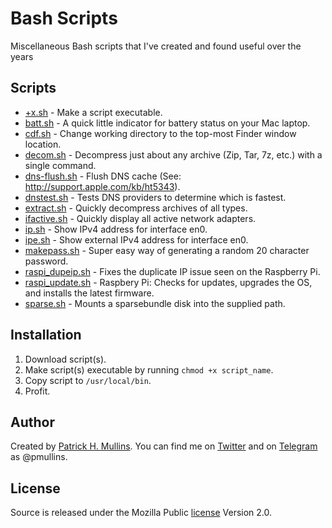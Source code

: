 # Bash Scripts
Miscellaneous Bash scripts that I've created and found useful over the years 

## Scripts

- [+x.sh](https://github.com/phmullins/bash-scripts/blob/master/scripts/%2Bx.sh) - Make a script executable.
- [batt.sh](https://github.com/phmullins/bash-scripts/blob/master/scripts/batt.sh) - A quick little indicator for battery status on your Mac laptop.
- [cdf.sh](https://github.com/phmullins/bash-scripts/blob/master/scripts/cdf.sh) - Change working directory to the top-most Finder window location.
- [decom.sh](https://github.com/phmullins/bash-scripts/blob/master/scripts/decom.sh) - Decompress just about any archive (Zip, Tar, 7z, etc.) with a single command.
- [dns-flush.sh](https://github.com/phmullins/bash-scripts/blob/master/scripts/dns-flush.sh) - Flush DNS cache (See: http://support.apple.com/kb/ht5343).
- [dnstest.sh](https://github.com/phmullins/bash-scripts/blob/master/scripts/dnstest.sh) - Tests DNS providers to determine which is fastest.
- [extract.sh](https://github.com/phmullins/bash-scripts/blob/master/scripts/extract.sh) - Quickly decompress archives of all types.
- [ifactive.sh](https://github.com/phmullins/bash-scripts/blob/master/scripts/ifactive.sh) - Quickly display all active network adapters.
- [ip.sh](https://github.com/phmullins/bash-scripts/blob/master/scripts/ip.sh) - Show IPv4 address for interface en0.
- [ipe.sh](https://github.com/phmullins/bash-scripts/blob/master/scripts/ipe.sh) - Show external IPv4 address for interface en0.
- [makepass.sh](https://github.com/phmullins/bash-scripts/blob/master/scripts/makepass.sh) - Super easy way of generating a random 20 character password.
- [raspi_dupeip.sh](https://github.com/phmullins/bash-scripts/blob/master/scripts/raspi-dupeip.sh) - Fixes the duplicate IP issue seen on the Raspberry Pi. 
- [raspi_update.sh](https://github.com/phmullins/bash-scripts/blob/master/scripts/raspi-update.sh) - Raspbery Pi: Checks for updates, upgrades the OS, and installs the latest firmware.
- [sparse.sh](https://github.com/phmullins/bash-scripts/blob/master/scripts/sparse.sh) - Mounts a sparsebundle disk into the supplied path.

## Installation

1. Download script(s).
2. Make script(s) executable by running `chmod +x script_name`.
3. Copy script to `/usr/local/bin`.
4. Profit.

## Author
Created by [Patrick H. Mullins](http://www.pmullins.net/about). You can find me on  [Twitter](https://twitter.com/phmullins) and on [Telegram](https://telegram.org/) as @pmullins.

## License
Source is released under the Mozilla Public [license](license.md) Version 2.0.


